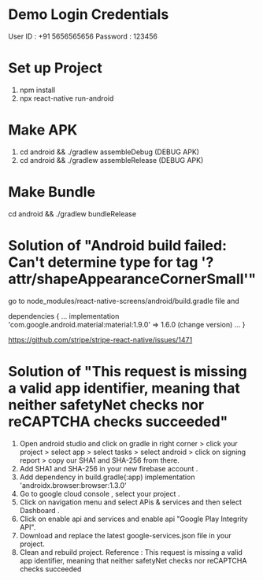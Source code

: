 # Demo Login Credentials 
User ID : +91 5656565656
Password : 123456

# Set up Project 
1. npm install 
2. npx react-native run-android

# Make APK 
1. cd android && ./gradlew assembleDebug (DEBUG APK)
3. cd android && ./gradlew assembleRelease (DEBUG APK)

# Make Bundle 
cd android && ./gradlew bundleRelease

# Solution of "Android build failed: Can't determine type for tag '<macro name="m3_comp_assist_chip_container_shape">?attr/shapeAppearanceCornerSmall</macro>'"

go to node_modules/react-native-screens/android/build.gradle file and

dependencies {
...
implementation 'com.google.android.material:material:1.9.0' => 1.6.0 (change version)
...
}

https://github.com/stripe/stripe-react-native/issues/1471

# Solution of "This request is missing a valid app identifier, meaning that neither safetyNet checks nor reCAPTCHA checks succeeded"
1. Open android studio and click on gradle in right corner > click your project > select app > select tasks > select android > click on signing report > copy our SHA1 and SHA-256 from there.
2. Add SHA1 and SHA-256 in your new firebase account .
3. Add dependency in build.gradle(:app)
implementation 'androidx.browser:browser:1.3.0'
4. Go to google cloud console , select your project .
5. Click on navigation menu and select APis & services and then select Dashboard .
6. Click on enable api and services and enable api "Google Play Integrity API".
7. Download and replace the latest google-services.json file in your project.
8. Clean and rebuild project.
Reference : This request is missing a valid app identifier, meaning that neither safetyNet checks nor reCAPTCHA checks succeeded